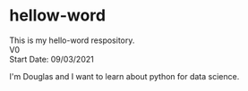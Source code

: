 # hellow-word
This is my hello-word respository. <br>
V0 <br>
Start Date: 09/03/2021 <br>

I'm Douglas and I want to learn about python for data science.

